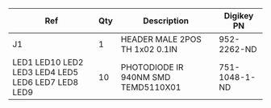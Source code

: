 |Ref|Qty|Description|Digikey PN|
|---|---|-----------|------|
|J1|1|HEADER MALE 2POS TH 1x02 0.1IN|952-2262-ND|
|LED1 LED10 LED2 LED3 LED4 LED5 LED6 LED7 LED8 LED9|10|PHOTODIODE IR 940NM SMD TEMD5110X01|751-1048-1-ND|



